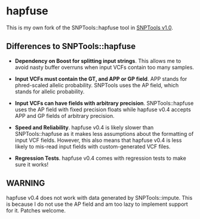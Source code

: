 # hapfuse

This is my own fork of the SNPTools::hapfuse tool in [SNPTools v1.0](http://sourceforge.net/projects/snptools).

## Differences to SNPTools::hapfuse

* **Dependency on Boost for splitting input strings**.
  This allows me to avoid nasty buffer overruns when input VCFs contain too many samples.

* **Input VCFs must contain the GT, and APP or GP field**.
  APP stands for phred-scaled allelic probability.  SNPTools uses the AP field, which stands for allelic probability.

* **Input VCFs can have fields with arbitrary precision**.  SNPTools::hapfuse uses the AP field with fixed precision floats while hapfuse v0.4 accepts APP and GP fields of arbitrary precision.  

* **Speed and Reliability**.
  hapfuse v0.4 is likely slower than SNPTools::hapfuse as it makes less assumptions about the formatting of input VCF fields.  However, this also means that hapfuse v0.4 is less likely to mis-read input fields with custom-generated VCF files. 

* **Regression Tests**. hapfuse v0.4 comes with regression tests to make sure it works!

## WARNING
hapfuse v0.4 does not work with data generated by SNPTools::impute.  This is because I do not use the AP field and am too lazy to implement support for it.  Patches welcome.
